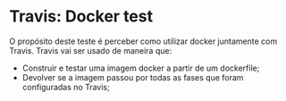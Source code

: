 # Travis: Docker test

O propósito deste teste é perceber como utilizar docker juntamente com Travis.
Travis vai ser usado de maneira que: 

- Construir e testar uma imagem docker a partir de um dockerfile;
- Devolver se a imagem passou por todas as fases que foram configuradas no Travis;
